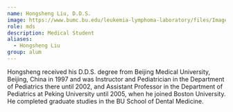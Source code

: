 ```yaml
---
name: Hongsheng Liu, D.D.S.
image: https://www.bumc.bu.edu/leukemia-lymphoma-laboratory/files/Images/Hongsheng.jpg
role: mds
description: Medical Student
aliases:
  - Hongsheng Liu
group: alum
---
```


Hongsheng received his D.D.S. degree from Beijing Medical University, Beijing, China in 1997 and was Instructor and Pediatrician in the Department of Pediatrics there until 2002, and Assistant Professor in the Department of Pediatrics at Peking University until 2005, when he joined Boston University. He completed graduate studies in the BU School of Dental Medicine.
